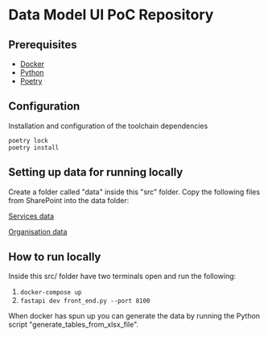 # Data Model UI PoC Repository

## Prerequisites

- [Docker](https://www.docker.com/)
- [Python](https://www.python.org/)
- [Poetry](https://python-poetry.org/)

## Configuration

Installation and configuration of the toolchain dependencies

```shell
poetry lock
poetry install
```

## Setting up data for running locally

Create a folder called "data" inside this "src" folder.
Copy the following files from SharePoint into the data folder:

[Services data](https://nhs.sharepoint.com/:x:/r/sites/msteams_73d944/Shared%20Documents/Dos%20Data/DOS%20Dataset/service-related-data-20231004.xlsx?d=wfad580d50e0c422ea60c97729f183473&csf=1&web=1&e=HJrgwv)

[Organisation data](https://nhs.sharepoint.com/:x:/r/sites/msteams_73d944/Shared%20Documents/Dos%20Data/DOS%20Dataset/DoS_Pharmacy_Organisations.xlsx?d=w926886aae4b04de2a68629c2bb2bc3c7&csf=1&web=1&e=ZemEoc)

## How to run locally

Inside this src/ folder have two terminals open and run the following:

1. ``` docker-compose up ```
2. ``` fastapi dev front_end.py --port 8100 ```

When docker has spun up you can generate the data by running the Python script "generate_tables_from_xlsx_file".
